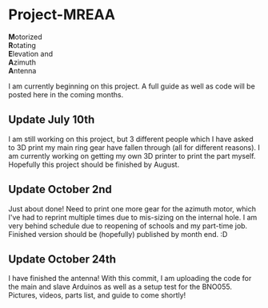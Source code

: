 # Project-MREAA

**M**otorized  
**R**otating  
**E**levation and  
**A**zimuth  
**A**ntenna  

I am currently beginning on this project. A full guide as well as code will be posted here in the coming months.

## Update July 10th
I am still working on this project, but 3 different people which I have asked to 3D print my main ring gear have fallen through (all for different reasons). I am currently working on getting my own 3D printer to print the part myself. Hopefully this project should be finished by August.

## Update October 2nd
Just about done! Need to print one more gear for the azimuth motor, which I've had to reprint multiple times due to mis-sizing on the internal hole. I am very behind schedule due to reopening of schools and my part-time job. Finished version should be (hopefully) published by month end. :D

## Update October 24th
I have finished the antenna! With this commit, I am uploading the code for the main and slave Arduinos as well as a setup test for the BNO055. Pictures, videos, parts list, and guide to come shortly!